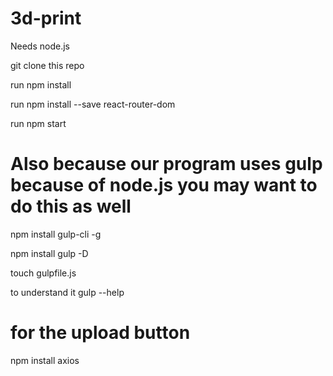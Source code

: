 # 3d-print

Needs node.js

git clone this repo

run npm install 

run npm install --save react-router-dom

run npm start

# Also because our program uses gulp because of node.js you may want to do this as well

npm install gulp-cli -g

npm install gulp -D

touch gulpfile.js

to understand it 
gulp --help

# for the upload button
npm install axios
